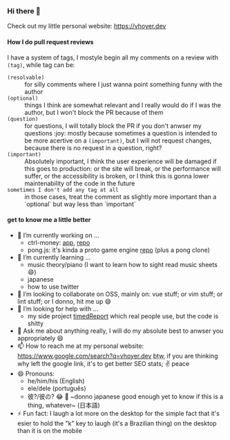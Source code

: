 ### Hi there 👋

Check out my little personal website: <https://vhoyer.dev>

#### How I do pull request reviews

I have a system of tags, I mostyle begin all my comments on a review with `(tag)`, while tag can be:

<dl>
<dt><code>(resolvable)</code></dt>
  <dd>for silly comments where I just wanna point something funny with the author</dd>
<dt><code>(optional)</code></dt>
  <dd>things I think are somewhat relevant and I really would do if I was the author, but I won't block the PR because of them</dd>
<dt><code>(question)</code></dt>
  <dd>for questions, I will totally block the PR if you don't anwser my questions :joy: mostly because sometimes a question is intended to be more acertive on a <code>(important)</code>, but I will not request changes, because there is no request in a question, right?</dd>
<dt><code>(important)</code></dt>
  <dd>Absolutely important, I think the user experience will be damaged if this goes to production: or the site will break, or the performance will suffer, or the accessibility is broken, or I think this is gonna lower maintenability of the code in the future</dd>
<dt><code>sometimes I don't add any tag at all</code></dt>
  <dd>in those cases, treat the comment as slightly more important than a `optional` but way less than `important`</dd>
</dl>

#### get to know me a little better

- 🔭 I’m currently working on ...
  - ctrl-money: [app](http://ctrlmoney.web.app/), [repo](https://github.com/money-ctrl/react-client)
  - pong.js: it's kinda a proto game engine [repo](https://github.com/vhoyer/pong.js) (plus a pong clone)
- 🌱 I’m currently learning ...
  - music theory/piano (I want to learn how to sight read music sheets :smile:)
  - japanese
  - how to use twitter
- 👯 I’m looking to collaborate on OSS, mainly on: vue stuff; or vim stuff; or lint stuff; or I donno, hit me up :smile:
- 🤔 I’m looking for help with ...
  - my side project [timedReport](https://github.com/vhoyer/timedReport/) which real people use, but the code is shitty
- 💬 Ask me about anything really, I will do my absolute best to anwser you appropriately :smile:
- 📫 How to reach me at my personal website: https://www.google.com/search?q=vhoyer.dev <abbr title="by the way">btw</abbr>, if you are thinking why left the google link, it's to get better SEO stats; :v: peace
- 😄 Pronouns:
  - he/him/his (English)
  - ele/dele (português)
  - 彼?/彼の? :joy: :shrug: ~donno japanese good enough yet to know if this is a thing, whatever~ (日本語)
- ⚡ Fun fact: I laugh a lot more on the desktop for the simple fact that it's esier to hold the "k" key to laugh (it's a Brazilian thing) on the desktop than it is on the mobile
